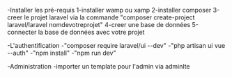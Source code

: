 -Installer les pré-requis
    1-installer wamp ou xamp
    2-installer composer
    3-creer le projet laravel via la commande "composer create-project laravel/laravel nomdevotreprojet"
    4-creer une base de données
    5-connecter la base de données avec votre projet

-L'authentification
    -"composer require laravel/ui --dev"
    -"php artisan ui vue --auth"
    -"npm install"
    -"npm run dev"

-Administration
    -importer un template pour l'admin via adminlte
